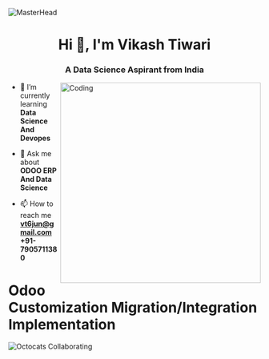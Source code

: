 ![MasterHead](https://visme.co/blog/wp-content/uploads/2019/10/animated-presentation-software-header-wide.gif)
<h1 align="center">Hi 👋, I'm Vikash Tiwari</h1>
<h3 align="center">A Data Science Aspirant from India</h3>
<img align="right" alt="Coding" width="400" src="https://blog.imarticus.org/wp-content/uploads/2020/05/de.gif">

<p align="left"> <a href="https://www.linkedin.com/in/vikash-tiwari-6bb7b1177"/></a> </p>

- 🌱 I’m currently learning **Data Science And Devopes**

- 💬 Ask me about **ODOO ERP And Data Science**

- 📫 How to reach me **vt6jun@gmail.com +91-7905711380**

 <h1>Odoo Customization Migration/Integration Implementation</h1> 

![Octocats Collaborating](https://octodex.github.com/images/collabocats.jpg)

